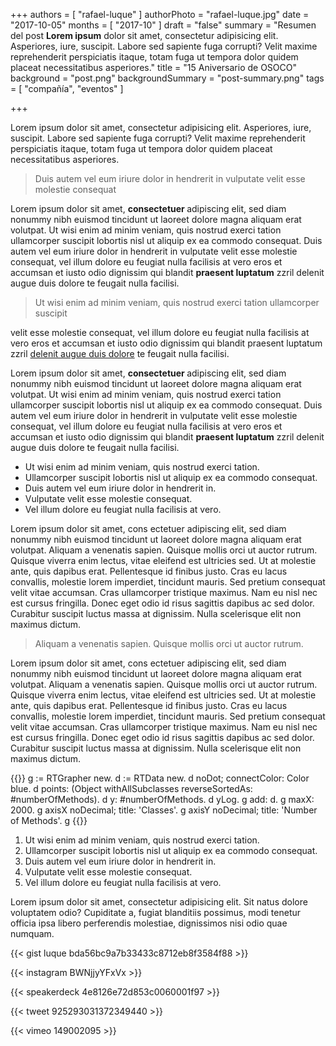 +++
authors = [ "rafael-luque" ]
authorPhoto = "rafael-luque.jpg"
date = "2017-10-05"
months = [ "2017-10" ]
draft = "false"
summary = "Resumen del post <strong>Lorem ipsum</strong> dolor sit amet, consectetur adipisicing elit. Asperiores, iure, suscipit. Labore sed sapiente fuga corrupti? Velit maxime reprehenderit perspiciatis itaque, totam fuga ut tempora dolor quidem placeat necessitatibus asperiores."
title = "15 Aniversario de OSOCO"
background = "post.png"
backgroundSummary = "post-summary.png"
tags = [ "compañía", "eventos" ]

+++


Lorem ipsum dolor sit amet, consectetur adipisicing elit. Asperiores, iure, suscipit. Labore sed sapiente fuga corrupti? Velit maxime reprehenderit perspiciatis itaque, totam fuga ut tempora dolor quidem placeat necessitatibus asperiores.

<blockquote>Duis autem vel eum iriure dolor in hendrerit in vulputate velit esse molestie consequat</blockquote>

Lorem ipsum dolor sit amet, <strong>consectetuer </strong>adipiscing elit, sed diam nonummy nibh euismod tincidunt ut laoreet dolore magna aliquam erat volutpat. Ut wisi enim ad minim veniam, quis nostrud exerci tation ullamcorper suscipit lobortis nisl ut aliquip ex ea commodo consequat. Duis autem vel eum iriure dolor in hendrerit in vulputate velit esse molestie consequat, vel illum dolore eu feugiat nulla facilisis at vero eros et accumsan et iusto odio dignissim qui blandit <strong>praesent luptatum</strong> zzril delenit augue duis dolore te feugait nulla facilisi.

<blockquote class="float-left">Ut wisi enim ad minim veniam, quis nostrud exerci tation ullamcorper suscipit</blockquote>

velit esse molestie consequat, vel illum dolore eu feugiat nulla facilisis at vero eros et accumsan et iusto odio dignissim qui blandit praesent luptatum zzril <a href="#">delenit augue duis dolore</a> te feugait nulla facilisi.

Lorem ipsum dolor sit amet, <strong>consectetuer </strong>adipiscing elit, sed diam nonummy nibh euismod tincidunt ut laoreet dolore magna aliquam erat volutpat. Ut wisi enim ad minim veniam, quis nostrud exerci tation ullamcorper suscipit lobortis nisl ut aliquip ex ea commodo consequat. Duis autem vel eum iriure dolor in hendrerit in vulputate velit esse molestie consequat, vel illum dolore eu feugiat nulla facilisis at vero eros et accumsan et iusto odio dignissim qui blandit <strong>praesent luptatum</strong> zzril delenit augue duis dolore te feugait nulla facilisi.

- Ut wisi enim ad minim veniam, quis nostrud exerci tation.
- Ullamcorper suscipit lobortis nisl ut aliquip ex ea commodo consequat.
- Duis autem vel eum iriure dolor in hendrerit in.
- Vulputate velit esse molestie consequat.
- Vel illum dolore eu feugiat nulla facilisis at vero.

Lorem ipsum dolor sit amet, cons ectetuer adipiscing elit, sed diam nonummy nibh euismod tincidunt ut laoreet dolore magna aliquam erat volutpat. Aliquam a venenatis sapien. Quisque mollis orci ut auctor rutrum. Quisque viverra enim lectus, vitae eleifend est ultricies sed. Ut at molestie ante, quis dapibus erat. Pellentesque id finibus justo. Cras eu lacus convallis, molestie lorem imperdiet, tincidunt mauris. Sed pretium consequat velit vitae accumsan. Cras ullamcorper tristique maximus. Nam eu nisl nec est cursus fringilla. Donec eget odio id risus sagittis dapibus ac sed dolor. Curabitur suscipit luctus massa at dignissim. Nulla scelerisque elit non maximus dictum.

<blockquote class="float-right">Aliquam a venenatis sapien. Quisque mollis orci ut auctor rutrum.</blockquote>

Lorem ipsum dolor sit amet, cons ectetuer adipiscing elit, sed diam nonummy nibh euismod tincidunt ut laoreet dolore magna aliquam erat volutpat. Aliquam a venenatis sapien. Quisque mollis orci ut auctor rutrum. Quisque viverra enim lectus, vitae eleifend est ultricies sed. Ut at molestie ante, quis dapibus erat. Pellentesque id finibus justo. Cras eu lacus convallis, molestie lorem imperdiet, tincidunt mauris. Sed pretium consequat velit vitae accumsan. Cras ullamcorper tristique maximus. Nam eu nisl nec est cursus fringilla. Donec eget odio id risus sagittis dapibus ac sed dolor. Curabitur suscipit luctus massa at dignissim. Nulla scelerisque elit non maximus dictum.

{{<highlight Smalltalk>}}
  g := RTGrapher new.
  d := RTData new.
  d noDot; connectColor: Color blue.
  d points: (Object withAllSubclasses reverseSortedAs: #numberOfMethods).
  d y: #numberOfMethods.
  d yLog.
  g add: d.
  g maxX: 2000.
  g axisX noDecimal; title: 'Classes'.
  g axisY noDecimal; title: 'Number of Methods'.
  g
{{</highlight>}}


1. Ut wisi enim ad minim veniam, quis nostrud exerci tation.
1. Ullamcorper suscipit lobortis nisl ut aliquip ex ea commodo consequat.
1. Duis autem vel eum iriure dolor in hendrerit in.
1. Vulputate velit esse molestie consequat.
1. Vel illum dolore eu feugiat nulla facilisis at vero.

Lorem ipsum dolor sit amet, consectetur adipisicing elit. Sit natus dolore voluptatem odio? Cupiditate a, fugiat blanditiis possimus, modi tenetur officia ipsa libero perferendis molestiae, dignissimos nisi odio quae numquam.

{{< gist luque bda56bc9a7b33433c8712eb8f3584f88 >}}

{{< instagram BWNjjyYFxVx >}}

{{< speakerdeck 4e8126e72d853c0060001f97 >}}

{{< tweet 925293031372349440 >}}

{{< vimeo 149002095 >}}

